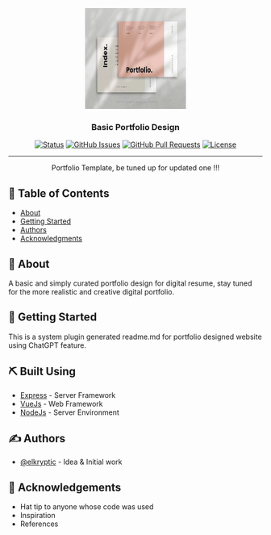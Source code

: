 <p align="center">
  <a href="" rel="noopener">
 <img width=200px height=200px src="images/portfolio.jpg" alt="Project logo"></a>
</p>

<h3 align="center">Basic Portfolio Design</h3>

<div align="center">

[![Status](https://img.shields.io/badge/status-active-success.svg)]()
[![GitHub Issues](https://img.shields.io/github/issues/kylelobo/The-Documentation-Compendium.svg)](https://github.com/kylelobo/The-Documentation-Compendium/issues)
[![GitHub Pull Requests](https://img.shields.io/github/issues-pr/kylelobo/The-Documentation-Compendium.svg)](https://github.com/kylelobo/The-Documentation-Compendium/pulls)
[![License](https://img.shields.io/badge/license-MIT-blue.svg)](/LICENSE)

</div>

---

<p align="center"> Portfolio Template, be tuned up for updated one !!!
    <br> 
</p>

## 📝 Table of Contents

- [About](#about)
- [Getting Started](#getting_started)
- [Authors](#authors)
- [Acknowledgments](#acknowledgement)

## 🧐 About <a name = "about"></a>

A basic and simply curated portfolio design for digital resume, stay tuned for the more realistic and creative digital portfolio.

## 🏁 Getting Started <a name = "getting_started"></a>

This is a system plugin generated readme.md for portfolio designed website using ChatGPT feature.

## ⛏️ Built Using <a name = "built_using"></a>

- [Express](https://expressjs.com/) - Server Framework
- [VueJs](https://vuejs.org/) - Web Framework
- [NodeJs](https://nodejs.org/en/) - Server Environment

## ✍️ Authors <a name = "authors"></a>

- [@elkryptic](https://github.com/elkryptic) - Idea & Initial work

## 🎉 Acknowledgements <a name = "acknowledgement"></a>

- Hat tip to anyone whose code was used
- Inspiration
- References

